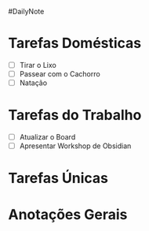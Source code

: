 #DailyNote

# Tarefas Domésticas
- [ ] Tirar o Lixo
- [ ] Passear com o Cachorro
- [ ] Natação

# Tarefas do Trabalho
- [ ] Atualizar o Board
- [ ] Apresentar Workshop de Obsidian

# Tarefas Únicas

# Anotações Gerais